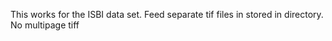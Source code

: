 This works for the ISBI data set. 
Feed separate tif files in stored in directory. No multipage tiff
